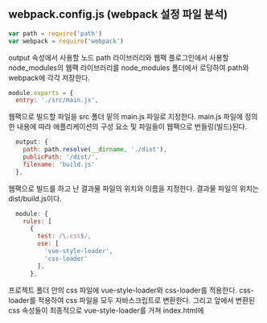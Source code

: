 ## webpack.config.js (webpack 설정 파일 분석)
```javascript
var path = require('path') 
var webpack = require('webpack') 
```
output 속성에서 사용할 노드 path 라이브러리와 웹팩 플로그인에서 사용할 node_modules의 웹팩 라이브러리를 node_modules 폴더에서 로딩하여 path와 webpack에 각각 저장한다.

```javascript
module.exports = {
  entry: './src/main.js',
```
웹팩으로 빌드할 파일을 src 폴더 밑의 main.js 파일로 지정한다. main.js 파일에 정의한 내용에 따라 애플리케이션의 구성 요소 및 파일들이 웹팩으로 번들링(빌드)된다.
```javascript
  output: {
    path: path.resolve(__dirname, './dist'),
    publicPath: '/dist/',
    filename: 'build.js'
  },
```
웹팩으로 빌드를 하고 난 결과물 파일의 위치와 이름을 지정한다. 결과물 파일의 위치는 dist/build.js이다.
```javascript
  module: {
    rules: [
      {
        test: /\.css$/,
        use: [
          'vue-style-loader',
          'css-loader'
        ],
      },
```
프로젝트 폴더 안의 css 파일에 vue-style-loader와 css-loader를 적용한다. css-loader를 적용하여 css 파일을 모두 자바스크립트로 변환한다. 그리고 앞에서 변환된 css 속성들이 최종적으로 vue-style-loader를 거쳐 index.html에 <style> 태그로 삽입된다.
```javascript
      {
        test: /\.vue$/,
        loader: 'vue-loader',
        options: {
          loaders: {
          }
```
vue 파일에는 vue-loader를 적용한다. vue 파일의 <template>, <script>, <style> 등의 내용이 자바스크립트로 변환되어 웹팩 빌드 결과물에 포함된다.
```javascript
          // other vue-loader options go here
        }
      },
      {
        test: /\.js$/,
        loader: 'babel-loader',
        exclude: /node_modules/
      },
```
자바스크립트 파일에 babel-loader를 적용한다. 자바스크립트 파일의 ES6 문법을 모든 브라우저에서 호환 가능한 자바스크립트로 변환한다.
```javascript
      {
        test: /\.(png|jpg|gif|svg)$/,
        loader: 'file-loader',
        options: {
          name: '[name].[ext]?[hash]'
        }
      }
    ]
  },
```
이미지 파일들은 file-loader를 이용하여 자바스크립트 파일로 변환한다.
```javascript
  resolve: {
    alias: {
      'vue$': 'vue/dist/vue.esm.js'
    },
    extensions: ['*', '.js', '.vue', '.json']
  },
```
웹팩으로 빌드할 때 뷰 라이브러리의 여러 유형 중 어떤 걸 선택할 지 지정한다. 여기서 설정된 vue.esm.js는 최신 웹팩 버전과 사용할 수 있는 Full 버전의 라이브러리를 의미하며, 이렇게 별도로 설정하지 않으면 런타임 버전인 vue.runtime.esm.js를 사용한다.
```javascript
  devServer: {
    historyApiFallback: true,
    noInfo: true,
    overlay: true
  },
```
웹팩 데브 서버 관련 속성을 지정한다. historyApiFallback 속성은 클라이언트 사이드 라우팅인 뷰 라우터와 함께 사용하기 위해 true로 지정한다. noInfo 속성은 처음 서버를 시작할 때만 웹팩 빌드 정보를 보여주고, 이후 변경 시에는 빌드 정보를 보여주지 않는다. overlay 속성은 웹팩으로 빌드할 때 오류가 있으면 브라우저 화면 전체에 오류를 표시한다.
```javascript
  performance: {
    hints: false
  },
```
웹팩으로 빌드한 파이르이 크기가 250kb를 넘으면 경고 메시지를 표시할 지를 설정한다. hints가 false이므로 크기와 관계 없이 경고가 표시되지 않는다.
```javascript
  devtool: '#eval-source-map'
}
```
웹팩으로 빌드된 파일로 웹 앱을 구동했을 때 개발자 도구에서 사용할 디버깅 방식을 지정한다. (htttps://webpack.js.org/configuration/devtool/ 에서 여러 옵션 참고) </br>
하단은 배포 시 설정 코드이다.
```javascript
if (process.env.NODE_ENV === 'production') {
  module.exports.devtool = '#source-map'
```
개발자 도구 분석 옵션을 #source-map으로 지정한다.
```javascript
  // http://vue-loader.vuejs.org/en/workflow/production.html
  module.exports.plugins = (module.exports.plugins || []).concat([
    new webpack.DefinePlugin({
      'process.env': {
        NODE_ENV: '"production"'
      }
    }),
    new webpack.optimize.UglifyJsPlugin({
      sourceMap: true,
      compress: {
        warnings: false
      }
    }),
    new webpack.LoaderOptionsPlugin({
      minimize: true
    })
  ])
}
```
자바스크립트 파일의 크기를 줄이는 Uglify 플러그인과 환경 변수 값을 설정한다.
